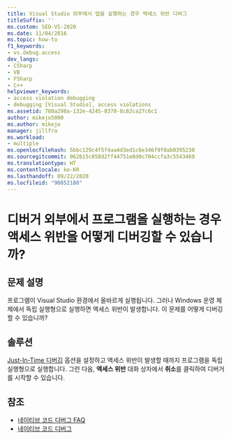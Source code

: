 ```yaml
---
title: Visual Studio 외부에서 앱을 실행하는 경우 액세스 위반 디버그
titleSuffix: ''
ms.custom: SEO-VS-2020
ms.date: 11/04/2016
ms.topic: how-to
f1_keywords:
- vs.debug.access
dev_langs:
- CSharp
- VB
- FSharp
- C++
helpviewer_keywords:
- access violation debugging
- debugging [Visual Studio], access violations
ms.assetid: 780a298a-132e-4245-8370-8c82ca27c6c1
author: mikejo5000
ms.author: mikejo
manager: jillfra
ms.workload:
- multiple
ms.openlocfilehash: 5bbc129c4f5f4aa4d3ed1c6e346f9f8ab0395230
ms.sourcegitcommit: 062615c058d2ff44751e8d0c704ccfa3c5543469
ms.translationtype: HT
ms.contentlocale: ko-KR
ms.lasthandoff: 09/22/2020
ms.locfileid: "90852180"
---
```

# <a name="how-can-i-debug-access-violations-when-running-my-program-outside-the-debugger"></a>디버거 외부에서 프로그램을 실행하는 경우 액세스 위반을 어떻게 디버깅할 수 있습니까?

## <a name="problem-description"></a>문제 설명
 프로그램이 Visual Studio 환경에서 올바르게 실행됩니다. 그러나 Windows 운영 체제에서 독립 실행형으로 실행하면 액세스 위반이 발생합니다. 이 문제를 어떻게 디버깅할 수 있습니까?

## <a name="solution"></a>솔루션
 [Just-In-Time 디버깅](../debugger/just-in-time-debugging-in-visual-studio.md) 옵션을 설정하고 액세스 위반이 발생할 때까지 프로그램을 독립 실행형으로 실행합니다. 그런 다음, **액세스 위반** 대화 상자에서 **취소**를 클릭하여 디버거를 시작할 수 있습니다.

## <a name="see-also"></a>참조
- [네이티브 코드 디버그 FAQ](../debugger/debugging-native-code-faqs.md)
- [네이티브 코드 디버그](../debugger/debugging-native-code.md)